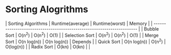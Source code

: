 # Sorting Alogrithms

| Sorting Algorithms | Runtime(average) | Runtime(worst)   | Memory      |
| ---------------------------------------------------------------------- |
| Bubble Sort        | O(n<sup>2</sup>) | O(n<sup>2</sup>) | O(1)        |
| Selection Sort     | O(n<sup>2</sup>) | O(n<sup>2</sup>) | O(1)        |
| Merge Sort         | O(n log(n))      | O(n log(n))      | Depends     |
| Quick Sort         | O(n log(n))      | O(n<sup>2</sup>) | O(log(n))   |
| Radix Sort         | O(kn)            | O(kn)            |             |